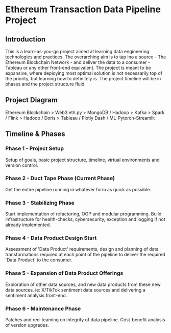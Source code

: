 # Ethereum Transaction Data Pipeline Project
## Introduction
This is a learn-as-you-go project aimed at learning data engineering technologies and practices. The overarching aim is to tap ino a source - The Ethereum Blockchain Network - and deliver the data to a consumer - Tableau or any other front-end equivalent.
The project is meant to be expansive, where deploying most optimal solution is not necessarily top of the priority, but learning how to definitely is.
The project timeline will be in phases and the project structure fluid.

## Project Diagram
Ethereum Blockchain > Web3.eth.py > MongoDB / Hadoop > Kafka > Spark / Flink > Hadoop / Doris > Tableau / Plotly Dash / ML-Pytorch-Streamlit

## Timeline & Phases
### Phase 1 - Project Setup
Setup of goals, basic project structure, timeline, virtual environments and version control.

### Phase 2 - Duct Tape Phase (Current Phase)
Get the entire pipeline running in whatever form as quick as possible.

### Phase 3 - Stabilizing Phase
Start implementation of refactoring, OOP and modular programming. Build infrastructure for health-checks, cybersecurity, exception and logging if not already implemented.

### Phase 4 - Data Product Design Start
Assessment of 'Data Product' requirements, design and planning of data transformations required at each point of the pipeline to deliver the required 'Data Product' to the consumer.

### Phase 5 - Expansion of Data Product Offerings
Exploration of other data sources, and new data products from these new data sources. ie: X/TikTok sentiment data sources and delivering a sentiment analysis front-end.

### Phase 6 - Maintenance Phase
Patches and red-teaming on integrity of data pipeline. Cost-benefit analysis of version upgrades.
